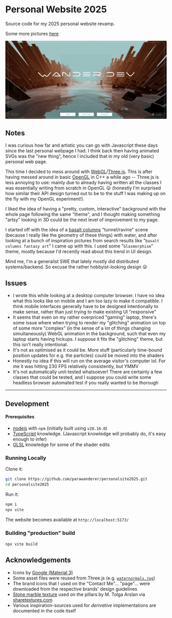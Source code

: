 # Personal Website 2025

Source code for my 2025 personal website revamp.

Some more pictures [here](./docs/)

[![Screenshot of website main page](./docs/main_page.png)](./docs/)

## Notes

I was curious how far and artistic you can go with Javascript these days since the last personal webpage I had. I think back then having animated SVGs was the "new thing", hence I included that in my old (very basic) personal web page.

This time I decided to mess around with [WebGL](https://developer.mozilla.org/en-US/docs/Web/API/WebGL_API)/[Three.js](https://threejs.org/). This is after having messed around in basic [OpenGL](https://learnopengl.com/) in C++ a while ago -- Three.js is less annoying to use: mainly due to already having written all the classes I was essentially writing from scratch in OpenGL 😛 (honestly I'm surprised how similar their API design turned out to be to the stuff I was making up on the fly with my OpenGL experiment!).

I liked the idea of having a "pretty, custom, interactive" background with the whole page following the same "theme", and I thought making something "artsy" looking in 3D could be the next level of improvement to my page.

I started off with the idea of a [basalt columns](https://en.wikipedia.org/wiki/Columnar_jointing) "tunnel/ravine" scene (because I really like the geometry of these things) with water, and after looking at a bunch of inspiration pictures from search results like "`basalt columns fantasy art`" I came up with this. I used some "`Glasmorphism`" theme, mostly because I'd recently read about this trend in UI design.

Mind me, I'm a generalist SWE that lately mostly did distributed systems/backend. So excuse the rather hobbyist-looking design 😛


## Issues

- I wrote this while looking at a desktop computer browser. I have no idea what this looks like on mobile and I am too lazy to make it compatible. I think mobile interfaces generally have to be designed intentionally to make sense, rather than just trying to make existing UI "responsive"
- It seems that even on my rather overpriced "gaming" laptop, there's some issue where when trying to render my "glitching" animation on top of some more "complex" (in the sense of a lot of things changing simultaneously) WebGL animation in the background, such that even my laptop starts having hickups. I suppose it fits the "glitching" theme, but this isn't really intentional.
- It's not as optimised as it could be. More stuff (particularly time-bound position updates for e.g. the particles) could be moved into the shaders
- Honestly no idea if this will run on the average visitor's computer lol. For me it was hitting 230 FPS relatively consistently, but YMMV
- It's not automatically unit-tested whatsoever! There are certainly a few classes that could be tested, and I suppose you could write some headless browser automated test if you really wanted to be thorough

-----------
## Development

#### Prerequisites

- [nodejs](https://nodejs.org/en) with `npm` (initially built using `v20.16.0`)
- [TypeScript](https://www.typescriptlang.org/) knowledge. (Javascript knowledge will probably do, it's easy enough to infer)
- [GLSL](https://en.wikipedia.org/wiki/OpenGL_Shading_Language) knowledge for some of the shader edits

### Running Locally

Clone it:

```bash
git clone https://github.com/parawanderer/personalsite2025.git
cd personalsite2025
```

Run it:

```bash
npm i
npx vite
```

The website becomes available at `http://localhost:5173/`

### Building "production" build

```bash
npx vite build
```

## Acknowledgements

- Icons by [Google (Material 3)](https://fonts.google.com/icons)
- Some asset files were reused from Three.js (e.g. [`waternormals.jpg`](https://github.com/mrdoob/three.js/blob/62bb68551ea0f206976fb288a2174803bf361ae8/examples/textures/waternormals.jpg))
- The brand icons that I used on the "Contact Me"... "page"... were downloaded from the respective brands' design guidelines
- [Stone marble texture](https://www.sharetextures.com/textures/floor/storm_marble_1) used on the pillars by M. Tolga Arslan via [sharetextures.com](https://www.sharetextures.com)
- Various inspiration-sources used for _derivative_ implementations are documented in the code itself